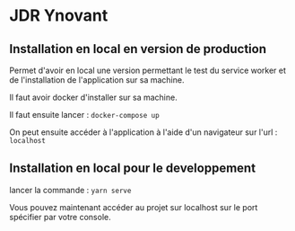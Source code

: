 # JDR Ynovant

## Installation en local en version de production 

Permet d'avoir en local une version permettant le test du service worker et de l'installation de l'application sur sa machine.

Il faut avoir docker d'installer sur sa machine.

Il faut ensuite lancer : `docker-compose up` 

On peut ensuite accéder à l'application à l'aide d'un navigateur sur l'url : `localhost`

## Installation en local pour le developpement

lancer la commande : `yarn serve`

Vous pouvez maintenant accéder au projet sur localhost sur le port spécifier par votre console.